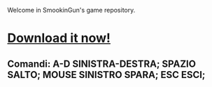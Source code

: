 Welcome in SmookinGun's game repository.
# [Download it now!](https://drive.google.com/file/d/1CAx5mRzv225DkmcMcXBKDRFF6wUxsGks/view?usp=sharing "Download")
## Comandi: A-D SINISTRA-DESTRA; SPAZIO SALTO; MOUSE SINISTRO SPARA; ESC ESCI;
